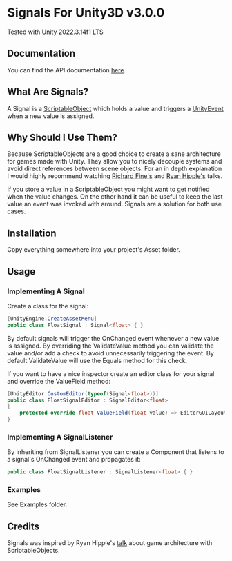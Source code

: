 # Signals For Unity3D v3.0.0

Tested with Unity 2022.3.14f1 LTS

## Documentation

You can find the API documentation [here](https://jheiling.github.io/unity-signals/).

## What Are Signals?

A Signal is a [ScriptableObject](https://docs.unity3d.com/ScriptReference/ScriptableObject.html) which holds a value and triggers a [UnityEvent](https://docs.unity3d.com/ScriptReference/Events.UnityEvent_1.html) when a new value is assigned.

## Why Should I Use Them?

Because ScriptableObjects are a good choice to create a sane architecture for games made with Unity.
They allow you to nicely decouple systems and avoid direct references between scene objects.
For an in depth explanation I would highly recommend watching [Richard Fine's](https://www.youtube.com/watch?v=6vmRwLYWNRo) and [Ryan Hipple's](https://www.youtube.com/watch?v=raQ3iHhE_Kk) talks.

If you store a value in a ScriptableObject you might want to get notified when the value changes.
On the other hand it can be useful to keep the last value an event was invoked with around.
Signals are a solution for both use cases.

## Installation

Copy everything somewhere into your project's Asset folder.

## Usage

### Implementing A Signal

Create a class for the signal:

```c#
[UnityEngine.CreateAssetMenu]
public class FloatSignal : Signal<float> { }
```

By default signals will trigger the OnChanged event whenever a new value is assigned.
By overriding the ValidateValue method you can validate the value and/or add a check to avoid unnecessarily triggering the event.
By default ValidateValue will use the Equals method for this check.

If you want to have a nice inspector create an editor class for your signal and override the ValueField method:

```c#
[UnityEditor.CustomEditor(typeof(Signal<float>))]
public class FloatSignalEditor : SignalEditor<float>
{
    protected override float ValueField(float value) => EditorGUILayout.DelayedFloatField(value);
}
```

### Implementing A SignalListener

By inheriting from SignalListener you can create a Component that listens to a signal's OnChanged event and propagates it:

```c#
public class FloatSignalListener : SignalListener<float> { }
```

### Examples

See Examples folder.

## Credits

Signals was inspired by Ryan Hipple's [talk](https://www.youtube.com/watch?v=raQ3iHhE_Kk) about game architecture with ScriptableObjects.
